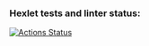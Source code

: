 ### Hexlet tests and linter status:
[![Actions Status](https://github.com/bondiano/js-algorithms-trees-project-lvl1/workflows/hexlet-check/badge.svg)](https://github.com/bondiano/js-algorithms-trees-project-lvl1/actions)